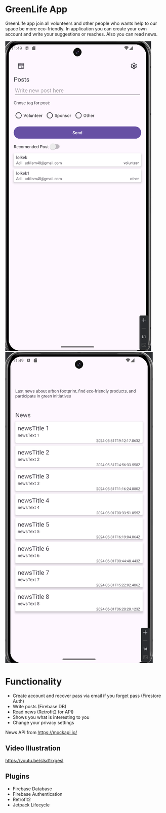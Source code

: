 # GreenLife App
GreenLife app join all volunteers and other people who wants help to our space be more eco-friendly. In application you can create your own account and write your suggestions or reaches. Also you can read news.

![Illustration](https://github.com/adilism48/GreenLifeApp/blob/main/img/posts.png)![Illustration](https://github.com/adilism48/GreenLifeApp/blob/main/img/news.png)

# Functionality
- Create account and recover pass via email if you forget pass (Firestore Auth)
- Write posts (Firebase DB)
- Read news (Retrofit2 for API)
- Shows you what is interesting to you
- Change your privacy settings

News API from https://mockapi.io/

## Video Illustration
https://youtu.be/slsd1rxgesI

## Plugins
- Firebase Database
- Firebase Authentication
- Retrofit2
- Jetpack Lifecycle
